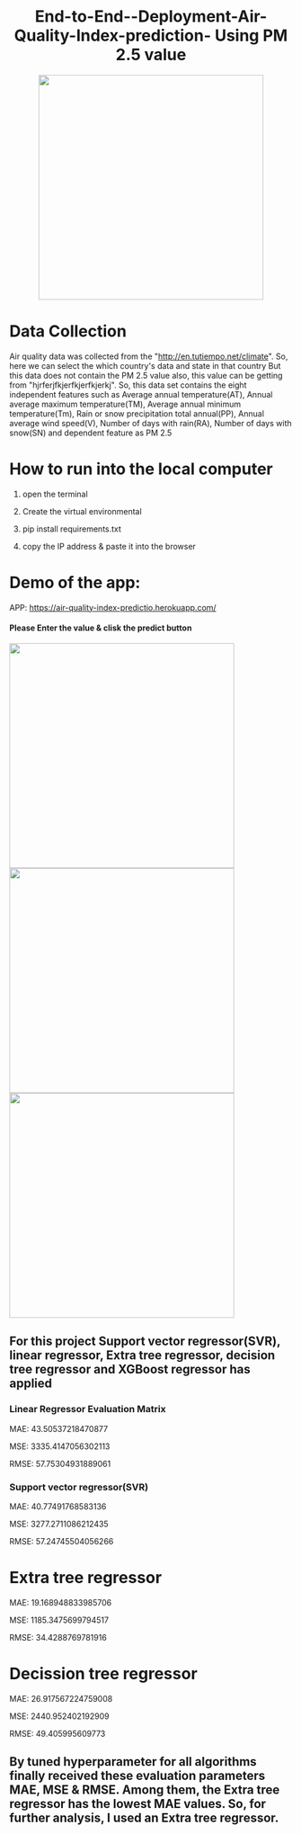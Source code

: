 <h1 align="center"> End-to-End--Deployment-Air-Quality-Index-prediction- Using PM 2.5 value</h1>

<p align="center">
  <img width="400" src="https://user-images.githubusercontent.com/74568334/120612282-55761b80-c455-11eb-8b68-2afa01a0017e.jpg">
</p>

 # Data Collection
Air quality data was collected from the  "http://en.tutiempo.net/climate". So, here we can select the which country's data and state in that country But this data does not contain the PM 2.5 value also, this value can be getting from "hjrferjfkjerfkjerfkjerkj". So, this data set contains the eight independent features such as Average annual temperature(AT), Annual average maximum temperature(TM), Average annual minimum temperature(Tm), Rain or snow precipitation total annual(PP), Annual average wind speed(V), Number of days with rain(RA), Number of days with snow(SN) and dependent feature as PM 2.5
 
 # How to run into the local computer
 1. open the terminal
 
 2. Create the virtual environmental
 
 3. pip install requirements.txt
 
 4. copy the IP address & paste it into the browser
 # Demo of the app: 
 APP: https://air-quality-index-predictio.herokuapp.com/
 
 #### Please Enter the value & clisk the predict button
 <p float="left">
  <img src="https://user-images.githubusercontent.com/74568334/120625928-709b5800-c462-11eb-8745-e847bf5cb661.png" width="400" />
  <img src="https://user-images.githubusercontent.com/74568334/120625936-71cc8500-c462-11eb-908e-4be22049962e.png" width="400" /> 
  <img src="https://user-images.githubusercontent.com/74568334/120625922-6e38fe00-c462-11eb-96b4-431352a5ed91.png" width="400" />
</p>


 
## For this project Support vector regressor(SVR), linear regressor, Extra tree regressor, decision tree regressor  and XGBoost regressor has  applied 
### Linear Regressor Evaluation Matrix

MAE: 43.50537218470877

MSE: 3335.4147056302113

RMSE: 57.75304931889061

### Support vector regressor(SVR)
MAE: 40.77491768583136

MSE: 3277.2711086212435

RMSE: 57.24745504056266

# Extra tree regressor

MAE: 19.168948833985706

MSE: 1185.3475699794517

RMSE: 34.4288769781916

# Decission tree regressor 

MAE: 26.917567224759008

MSE: 2440.952402192909

RMSE: 49.405995609773

## By tuned hyperparameter for all algorithms finally received these evaluation parameters MAE, MSE & RMSE. Among them, the Extra tree regressor has the lowest MAE values. So, for further analysis, I used an Extra tree regressor.
